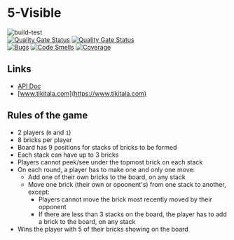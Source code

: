 # 5-Visible
![build-test](https://github.com/pauloqueiroga/5visible/actions/workflows/build-test.yml/badge.svg)  
[![Quality Gate Status](https://sonarcloud.io/api/project_badges/measure?project=pauloqueiroga_5visible&metric=alert_status)](https://sonarcloud.io/dashboard?id=pauloqueiroga_5visible)
[![Quality Gate Status](https://sonarcloud.io/api/project_badges/measure?project=pauloqueiroga_5visible&metric=alert_status)](https://sonarcloud.io/dashboard?id=pauloqueiroga_5visible)  
[![Bugs](https://sonarcloud.io/api/project_badges/measure?project=pauloqueiroga_5visible&metric=bugs)](https://sonarcloud.io/dashboard?id=pauloqueiroga_5visible)
[![Code Smells](https://sonarcloud.io/api/project_badges/measure?project=pauloqueiroga_5visible&metric=code_smells)](https://sonarcloud.io/dashboard?id=pauloqueiroga_5visible)
[![Coverage](https://sonarcloud.io/api/project_badges/measure?project=pauloqueiroga_5visible&metric=coverage)](https://sonarcloud.io/dashboard?id=pauloqueiroga_5visible)

## Links
- [API Doc](https://www.tikitala.com/api-doc/)  
- [www.tikitala.com](https://www.tikitala.com)

## Rules of the game
* 2 players (`0` and `1`)
* 8 bricks per player
* Board has 9 positions for stacks of bricks to be formed
* Each stack can have up to 3 bricks
* Players cannot peek/see under the topmost brick on each stack
* On each round, a player has to make one and only one move:
    * Add one of their own bricks to the board, on any stack
    * Move one brick (their own or opoonent's) from one stack to another, except:
        * Players cannot move the brick most recently moved by their opponent
        * If there are less than 3 stacks on the board, the player has to add a brick to the board, on any stack
* Wins the player with 5 of their bricks showing on the board
